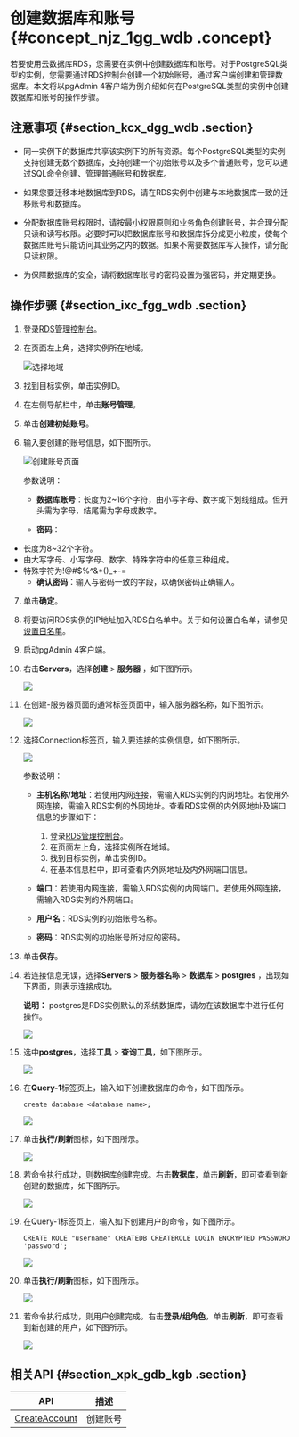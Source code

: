 # 创建数据库和账号 {#concept_njz_1gg_wdb .concept}

若要使用云数据库RDS，您需要在实例中创建数据库和账号。对于PostgreSQL类型的实例，您需要通过RDS控制台创建一个初始账号，通过客户端创建和管理数据库。本文将以pgAdmin 4客户端为例介绍如何在PostgreSQL类型的实例中创建数据库和账号的操作步骤。

## 注意事项 {#section_kcx_dgg_wdb .section}

-   同一实例下的数据库共享该实例下的所有资源。每个PostgreSQL类型的实例支持创建无数个数据库，支持创建一个初始账号以及多个普通账号，您可以通过SQL命令创建、管理普通账号和数据库。

-   如果您要迁移本地数据库到RDS，请在RDS实例中创建与本地数据库一致的迁移账号和数据库。

-   分配数据库账号权限时，请按最小权限原则和业务角色创建账号，并合理分配只读和读写权限。必要时可以把数据库账号和数据库拆分成更小粒度，使每个数据库账号只能访问其业务之内的数据。如果不需要数据库写入操作，请分配只读权限。

-   为保障数据库的安全，请将数据库账号的密码设置为强密码，并定期更换。


## 操作步骤 {#section_ixc_fgg_wdb .section}

1.  登录[RDS管理控制台](https://rds.console.aliyun.com/)。
2.  在页面左上角，选择实例所在地域。

    ![选择地域](http://static-aliyun-doc.oss-cn-hangzhou.aliyuncs.com/assets/img/7814/155169109836543_zh-CN.png)

3.  找到目标实例，单击实例ID。
4.  在左侧导航栏中，单击**账号管理**。
5.  单击**创建初始账号**。
6.  输入要创建的账号信息，如下图所示。

    ![创建账号页面](http://static-aliyun-doc.oss-cn-hangzhou.aliyuncs.com/assets/img/7850/155169109839893_zh-CN.png)

    参数说明：

    -   **数据库账号**：长度为2~16个字符，由小写字母、数字或下划线组成。但开头需为字母，结尾需为字母或数字。

    -   **密码**：

-   长度为8~32个字符。
-   由大写字母、小写字母、数字、特殊字符中的任意三种组成。
-   特殊字符为!@\#$%^&\*\(\)\_+-=
    -   **确认密码**：输入与密码一致的字段，以确保密码正确输入。

7.  单击**确定**。
8.  将要访问RDS实例的IP地址加入RDS白名单中。关于如何设置白名单，请参见[设置白名单](../intl.zh-CN/用户指南/数据安全性/设置白名单.md#)。
9.  启动pgAdmin 4客户端。
10. 右击**Servers**，选择**创建** \> **服务器** ，如下图所示。

    ![](http://static-aliyun-doc.oss-cn-hangzhou.aliyuncs.com/assets/img/7850/15516910984034_zh-CN.png)

11. 在创建-服务器页面的通常标签页面中，输入服务器名称，如下图所示。

    ![](http://static-aliyun-doc.oss-cn-hangzhou.aliyuncs.com/assets/img/7850/15516910984035_zh-CN.png)

12. 选择Connection标签页，输入要连接的实例信息，如下图所示。

    ![](http://static-aliyun-doc.oss-cn-hangzhou.aliyuncs.com/assets/img/7850/15516910984036_zh-CN.png)

    参数说明：

    -   **主机名称/地址**：若使用内网连接，需输入RDS实例的内网地址。若使用外网连接，需输入RDS实例的外网地址。查看RDS实例的内外网地址及端口信息的步骤如下：

        1.  登录[RDS管理控制台](https://rds.console.aliyun.com/)。
        2.  在页面左上角，选择实例所在地域。
        3.  找到目标实例，单击实例ID。
        4.  在基本信息栏中，即可查看内外网地址及内外网端口信息。
    -   **端口**：若使用内网连接，需输入RDS实例的内网端口。若使用外网连接，需输入RDS实例的外网端口。

    -   **用户名**：RDS实例的初始账号名称。

    -   **密码**：RDS实例的初始账号所对应的密码。

13. 单击**保存**。
14. 若连接信息无误，选择**Servers** \> **服务器名称** \> **数据库** \> **postgres** ，出现如下界面，则表示连接成功。

    **说明：** postgres是RDS实例默认的系统数据库，请勿在该数据库中进行任何操作。

    ![](http://static-aliyun-doc.oss-cn-hangzhou.aliyuncs.com/assets/img/7850/15516910984039_zh-CN.png)

15. 选中**postgres**，选择**工具** \> **查询工具**，如下图所示。

    ![](http://static-aliyun-doc.oss-cn-hangzhou.aliyuncs.com/assets/img/7850/15516910986452_zh-CN.png)

16. 在**Query-1**标签页上，输入如下创建数据库的命令，如下图所示。

    ```
    create database <database name>;
    ```

    ![](http://static-aliyun-doc.oss-cn-hangzhou.aliyuncs.com/assets/img/7850/15516910984040_zh-CN.png)

17. 单击**执行/刷新**图标，如下图所示。

    ![](http://static-aliyun-doc.oss-cn-hangzhou.aliyuncs.com/assets/img/7850/15516910986453_zh-CN.png)

18. 若命令执行成功，则数据库创建完成。右击**数据库**，单击**刷新**，即可查看到新创建的数据库，如下图所示。

    ![](http://static-aliyun-doc.oss-cn-hangzhou.aliyuncs.com/assets/img/7850/15516910984041_zh-CN.png)

19. 在Query-1标签页上，输入如下创建用户的命令，如下图所示。

    ```
    CREATE ROLE "username" CREATEDB CREATEROLE LOGIN ENCRYPTED PASSWORD 'password';
    ```

    ![](http://static-aliyun-doc.oss-cn-hangzhou.aliyuncs.com/assets/img/7850/15516910984043_zh-CN.png)

20. 单击**执行/刷新**图标，如下图所示。

    ![](http://static-aliyun-doc.oss-cn-hangzhou.aliyuncs.com/assets/img/7850/15516910986099_zh-CN.png)

21. 若命令执行成功，则用户创建完成。右击**登录/组角色**，单击**刷新**，即可查看到新创建的用户，如下图所示。

    ![](http://static-aliyun-doc.oss-cn-hangzhou.aliyuncs.com/assets/img/7850/15516910984045_zh-CN.png)


## 相关API {#section_xpk_gdb_kgb .section}

|API|描述|
|---|--|
|[CreateAccount](../intl.zh-CN/API参考/账号管理/CreateAccount.md#)|创建账号|

